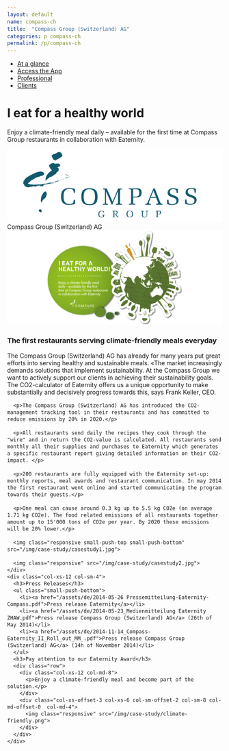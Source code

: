 ```yaml
---
layout: default
name: compass-ch
title:  "Compass Group (Switzerland) AG"
categories: p compass-ch
permalink: /p/compass-ch
---
```


<div class="container hidden-xs">
  <div class="row">
    <div class="col-xs-12 text-center">
      <ul class="subNavigation">
        <a href="/app"><li>At a glance</li></a>
        <a href="/app/get-the-app"><li>Access the App</li></a>
        <a href="/app/professional"><li>Professional</li></a>
        <a href="/app/clients"><li class="current">Clients</li></a>
      </ul>
    </div>
  </div>
</div>


<div class="container">
  <div class="row push-top small-push-bottom">
    <div class="col-xs-12 text-center">
      <h1>I eat for a healthy world</h1>
    </div>
  </div>
  <div class="row small-push-bottom">
    <div class="col-xs-12 col-sm-offset-2 col-sm-8 col-md-offset-3 col-md-6 text-center">
      <p>Enjoy a climate-friendly meal daily – available for the first time at Compass Group restaurants in collaboration with Eaternity.</p>
    </div>
  </div>

  <div class="row big-push-bottom">
    <div class="col-xs-offset-2 col-xs-8  col-sm-offset-4 col-sm-4 text-center">
      <img class="responsive" src="/img/case-study/logo-compass.svg">
      Compass Group (Switzerland) AG
    </div>
  </div>
</div>

<div class="window" style="background-image: url('/img/case-study/casestudy-parallax.jpg')">
  <div class="container">
    <div class="row">
      <div class="col-xs-12">
        <img class="responsive" src="/img/case-study/banner-compass-en.png">
      </div>
    </div>
  </div>
</div>

<div class="container">
  <div class="row big-push-top small-push-bottom">
    <div class="col-xs-12 col-sm-8 col-md-6">
      <h3>The first restaurants serving climate-friendly meals everyday</h3>
    </div>
  </div>

  <div class="row push-bottom">
    <div class="col-xs-12 col-sm-8">
      <p>The Compass Group (Switzerland) AG has already for many years put great efforts into serving healthy and sustainable meals. «The market increasingly demands solutions that implement sustainability. At the Compass Group we want to actively support our clients in achieving their sustainability goals. The CO2-calculator of Eaternity offers us a unique opportunity to make substantially and decisively progress towards this, says Frank Keller, CEO.</p>

      <p>The Compass Group (Switzerland) AG has introduced the CO2-management tracking tool in their restaurants and has committed to reduce emissions by 20% in 2020.</p>

      <p>All restaurants send daily the recipes they cook through the "wire" and in return the CO2-value is calculated. All restaurants send monthly all their supplies and purchases to Eaternity which generates a specific restaurant report giving detailed information on their CO2-impact. </p>

      <p>200 restaurants are fully equipped with the Eaternity set-up: monthly reports, meal awards and restaurant communication. In may 2014 the first restaurant went online and started communicating the program towards their guests.</p>

      <p>One meal can cause around 0.3 kg up to 5.5 kg CO2e (on average 1.71 kg CO2e). The food related emissions of all restaurants together amount up to 15'000 tons of CO2e per year. By 2020 these emissions will be 20% lower.</p>

      <img class="responsive small-push-top small-push-bottom" src="/img/case-study/casestudy1.jpg">

      <img class="responsive" src="/img/case-study/casestudy2.jpg">
    </div>
    <div class="col-xs-12 col-sm-4">
      <h3>Press Releases</h3>
      <ul class="small-push-bottom">
        <li><a href="/assets/de/2014-05-26 Pressemitteilung-Eaternity-Compass.pdf">Press release Eaternity</a></li>
        <li><a href="/assets/de/2014-05-23_Medienmitteilung Eaternity ZHAW.pdf">Press release Compass Group (Switzerland) AG</a> (26th of May 2014)</li>
        <li><a href="/assets/de/2014-11-14_Compass-Eaternity_II_Roll_out_MM_.pdf">Press release Compass Group (Switzerland) AG</a> (14h of November 2014)</li>
      </ul>
      <h3>Pay attention to our Eaternity Award</h3>
      <div class="row">
        <div class="col-xs-12 col-md-8">
          <p>Enjoy a climate-friendly meal and become part of the solution.</p>
        </div>
        <div class="col-xs-offset-3 col-xs-6 col-sm-offset-2 col-sm-8 col-md-offset-0  col-md-4">
          <img class="responsive" src="/img/case-study/climate-friendly.png">
        </div>
      </div>
    </div>
  </div>
</div>


<script src="https://ajax.googleapis.com/ajax/libs/jquery/1.11.3/jquery.min.js"></script>
<script src="/js/jquery.magnific-popup.min.js"></script>
<script src="/js/jquery.royalslider.min.js"></script>
<script src="/js/bootstrap.min.js"></script>
<script src="/js/icheck.min.js"></script>
<script src="/js/script.js"></script>
